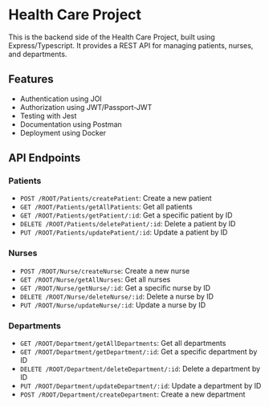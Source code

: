 # Health Care Project

This is the backend side of the Health Care Project, built using Express/Typescript. It provides a REST API for managing patients, nurses, and departments.

## Features

- Authentication using JOI
- Authorization using JWT/Passport-JWT
- Testing with Jest
- Documentation using Postman
- Deployment using Docker

## API Endpoints

### Patients

- `POST /ROOT/Patients/createPatient`: Create a new patient
- `GET /ROOT/Patients/getAllPatients`: Get all patients
- `GET /ROOT/Patients/getPatient/:id`: Get a specific patient by ID
- `DELETE /ROOT/Patients/deletePatient/:id`: Delete a patient by ID
- `PUT /ROOT/Patients/updatePatient/:id`: Update a patient by ID

### Nurses

- `POST /ROOT/Nurse/createNurse`: Create a new nurse
- `GET /ROOT/Nurse/getAllNurses`: Get all nurses
- `GET /ROOT/Nurse/getNurse/:id`: Get a specific nurse by ID
- `DELETE /ROOT/Nurse/deleteNurse/:id`: Delete a nurse by ID
- `PUT /ROOT/Nurse/updateNurse/:id`: Update a nurse by ID

### Departments

- `GET /ROOT/Department/getAllDepartments`: Get all departments
- `GET /ROOT/Department/getDepartment/:id`: Get a specific department by ID
- `DELETE /ROOT/Department/deleteDepartment/:id`: Delete a department by ID
- `PUT /ROOT/Department/updateDepartment/:id`: Update a department by ID
- `POST /ROOT/Department/createDepartment`: Create a new department
